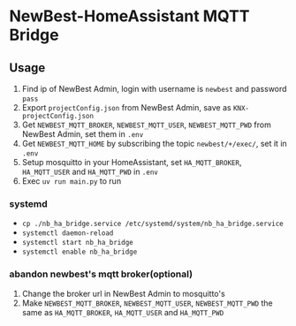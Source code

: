 # NewBest-HomeAssistant MQTT Bridge

## Usage
1. Find ip of NewBest Admin, login with username is `newbest` and password `pass`
2. Export `projectConfig.json` from NewBest Admin, save as `KNX-projectConfig.json`
3. Get `NEWBEST_MQTT_BROKER`, `NEWBEST_MQTT_USER`, `NEWBEST_MQTT_PWD` from NewBest Admin, set them in `.env`
4. Get `NEWBEST_MQTT_HOME` by subscribing the topic `newbest/+/exec/`, set it in `.env`
5. Setup mosquitto in your HomeAssistant, set `HA_MQTT_BROKER`, `HA_MQTT_USER` and `HA_MQTT_PWD` in `.env`
6. Exec `uv run main.py` to run

### systemd
- `cp ./nb_ha_bridge.service /etc/systemd/system/nb_ha_bridge.service`
- `systemctl daemon-reload`
- `systemctl start nb_ha_bridge`
- `systemctl enable nb_ha_bridge`

### abandon newbest's mqtt broker(optional)
1. Change the broker url in NewBest Admin to mosquitto's
2. Make `NEWBEST_MQTT_BROKER`, `NEWBEST_MQTT_USER`, `NEWBEST_MQTT_PWD` the same as `HA_MQTT_BROKER`, `HA_MQTT_USER` and `HA_MQTT_PWD`

